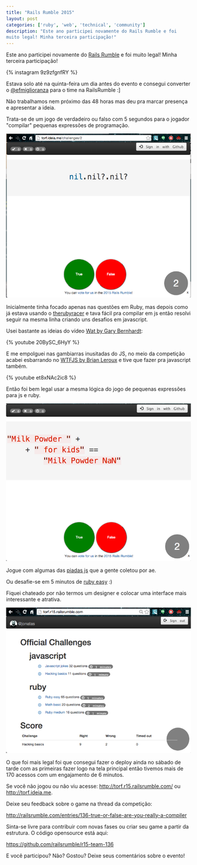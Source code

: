 ```yaml
---
title: "Rails Rumble 2015"
layout: post
categories: ['ruby', 'web', 'technical', 'community']
description: "Este ano participei novamente do Rails Rumble e foi
muito legal! Minha terceira participação!"
---
```

Este ano participei novamente do [Rails Rumble](http://railsrumble.com) e foi
muito legal! Minha terceira participação!

{% instagram 9z9zfgnfRY %}

Estava solo até na quinta-feira um dia antes do evento e consegui converter o
[@efmiglioranza](https://github.com/efmiglioranza) para o time na RailsRumble :]

Não trabalhamos nem próximo das 48 horas mas deu pra marcar presença e
apresentar a ideia.

Trata-se de um jogo de verdadeiro ou falso com 5 segundos para o
jogador "compilar" pequenas expressões de programação.

![torf](/images/torf-ruby.png)

Inicialmente tinha focado apenas nas questões em Ruby, mas depois como já estava usando o
[therubyracer](https://rubygems.org/gems/therubyracer/versions/0.12.2) e
tava fácil pra compilar em js então resolvi seguir na mesma linha criando uns
desafios em javascript.

Usei bastante as ideias do vídeo [Wat by Gary Bernhardt](https://www.youtube.com/watch?v=20BySC_6HyY):

{% youtube 20BySC_6HyY %}

E me empolguei nas gambiarras inusitadas do JS, no meio da competição acabei esbarrando no 
[WTFJS by Brian Leroux](https://www.youtube.com/watch?v=et8xNAc2ic8) e tive que fazer pra javascript também.

{% youtube et8xNAc2ic8 %}

Então foi bem legal usar a mesma lógica do jogo de pequenas expressões para js e ruby.

![torf js](/images/torf-js.png)

Jogue com algumas das [piadas js](http://torf.r15.railsrumble.com/challenges/4) que a gente coletou por ae.

Ou desafie-se em 5 minutos de [ruby easy](http://torf.r15.railsrumble.com/challenges/1) :)

Fiquei chateado por não termos um designer e colocar uma interface mais interessante e atrativa.

![torf](/images/torf.png)

O que foi mais legal foi que consegui fazer o deploy ainda no sábado de tarde
com as primeiras fazer logo na tela principal então tivemos mais de 170 acessos com um engajamento de 6 minutos.

Se você não jogou ou não viu acesse: http://torf.r15.railsrumble.com/ ou http://torf.ideia.me.

Deixe seu feedback sobre o game na thread da competição:

http://railsrumble.com/entries/136-true-or-false-are-you-really-a-compiler

Sinta-se livre para contribuir com novas fases ou criar seu game a partir da
estrutura. O código opensource está aqui:

https://github.com/railsrumble/r15-team-136

E você participou? Não? Gostou? Deixe seus comentários sobre o evento!